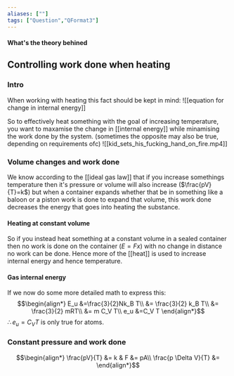 ```yaml
---
aliases: [""]
tags: ["Question","QFormat3"]
---
```


#### What's the theory behined
## Controlling work done when heating
### Intro
When working with heating this fact should be kept in mind:
![[equation for change in internal energy]]

So to effectively heat something with the goal of increasing temperature, you want to maxamise the change in [[internal energy]] while minamising the work done by the system. (sometimes the opposite may also be true, depending on requirements ofc)
![[kid_sets_his_fucking_hand_on_fire.mp4]]

### Volume changes and work done
We know according to the [[ideal gas law]] that if you increase somethings temperature then it's pressure or volume will also increase ($\frac{pV}{T}=k$) but when a container expands whether that be in something like a baloon or a piston work is done to expand that volume, this work done decreases the energy that goes into heating the substance.

#### Heating at constant volume
So if you instead heat something at a constant volume in a sealed container then no work is done on the container ($E=Fx$) with no change in distance no work can be done. Hence more of the [[heat]] is used to increase internal energy and hence temperature.

#### Gas internal energy
If we now do some more detailed math to express this:
$$\begin{align*}
  E_u &=\frac{3}{2}Nk_B T\\
 &= \frac{3}{2} k_B T\\
&= \frac{3}{2} mRT\\
&= m C_V T\\
e_u &=C_V T
\end{align*}$$
$\therefore e_u =C_V T$ is only true for atoms.

### Constant pressure and work done

$$\begin{align*}
   \frac{pV}{T} &= k & F &= pA\\
\frac{p \Delta V}{T} &= 
\end{align*}$$
